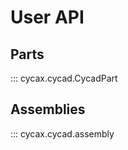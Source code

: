 <!--
SPDX-FileCopyrightText: 2025 Tsolo.io

SPDX-License-Identifier: Apache-2.0
-->

# User API

## Parts
::: cycax.cycad.CycadPart

## Assemblies
::: cycax.cycad.assembly
